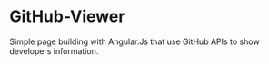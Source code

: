 # GitHub-Viewer
Simple page building with Angular.Js that use GitHub APIs to show developers information.
